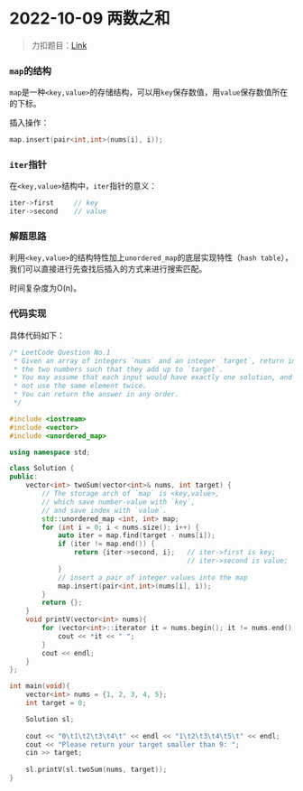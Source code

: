 # 2022-10-09 两数之和

> 力扣题目：[Link](https://leetcode.cn/problems/two-sum)

### `map`的结构

`map`是一种`<key,value>`的存储结构，可以用`key`保存数值，用`value`保存数值所在的下标。

插入操作：
```cpp
map.insert(pair<int,int>(nums[i], i));
```

### `iter`指针

在`<key,value>`结构中，`iter`指针的意义：

```cpp
iter->first		// key
iter->second	// value
```


### 解题思路

利用`<key,value>`的结构特性加上`unordered_map`的底层实现特性（`hash table`），我们可以直接进行先查找后插入的方式来进行搜索匹配。

时间复杂度为O(n)。 

### 代码实现

具体代码如下：

```cpp
/* LeetCode Question No.1
 * Given an array of integers `nums` and an integer `target`, return indices of
 * the two numbers such that they add up to `target`.
 * You may assume that each input would have exactly one solution, and you may
 * not use the same element twice.
 * You can return the answer in any order.
 */

#include <iostream>
#include <vector>
#include <unordered_map>

using namespace std;

class Solution {
public:
	vector<int> twoSum(vector<int>& nums, int target) {
		// The storage arch of `map` is <key,value>,
		// which save number-value with `key`,
		// and save index with `value`.
		std::unordered_map <int, int> map;
		for (int i = 0; i < nums.size(); i++) {
			auto iter = map.find(target - nums[i]);
			if (iter != map.end()) {
				return {iter->second, i};	// iter->first is key;
											// iter->second is value;
			}
			// insert a pair of integer values into the map
			map.insert(pair<int,int>(nums[i], i));
		}
		return {};
	}
	void printV(vector<int> nums){
		for (vector<int>::iterator it = nums.begin(); it != nums.end(); it++) {
			cout << *it << " ";
		}
		cout << endl;
	}
};

int main(void){
	vector<int> nums = {1, 2, 3, 4, 5};
	int target = 0;

	Solution sl;
	
	cout << "0\t1\t2\t3\t4\t" << endl << "1\t2\t3\t4\t5\t" << endl;
	cout << "Please return your target smaller than 9: ";
	cin >> target;
	
	sl.printV(sl.twoSum(nums, target));
}
```
